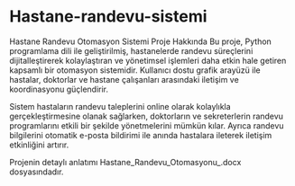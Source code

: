 # Hastane-randevu-sistemi
Hastane Randevu Otomasyon Sistemi
Proje Hakkında
Bu proje, Python programlama dili ile geliştirilmiş, hastanelerde randevu süreçlerini dijitalleştirerek kolaylaştıran ve yönetimsel işlemleri daha etkin hale getiren kapsamlı bir otomasyon sistemidir. Kullanıcı dostu grafik arayüzü ile hastalar, doktorlar ve hastane çalışanları arasındaki iletişim ve koordinasyonu güçlendirir.

Sistem hastaların randevu taleplerini online olarak kolaylıkla gerçekleştirmesine olanak sağlarken, doktorların ve sekreterlerin randevu programlarını etkili bir şekilde yönetmelerini mümkün kılar. Ayrıca randevu bilgilerini otomatik e-posta bildirimi ile anında hastalara ileterek iletişim etkinliğini artırır.

Projenin detaylı anlatımı Hastane_Randevu_Otomasyonu_.docx dosyasındadır.
